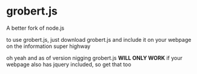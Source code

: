 # grobert.js
A better fork of node.js

to use grobert.js, just download grobert.js and include it on your webpage on the information super highway

oh yeah and as of version nigging grobert.js **WILL ONLY WORK** if your webpage also has jquery included, so get that too
